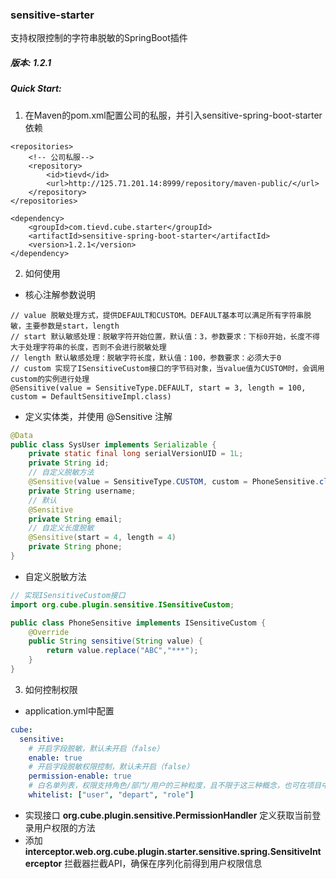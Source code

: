 ### sensitive-starter
支持权限控制的字符串脱敏的SpringBoot插件

##### 版本: 1.2.1

##### Quick Start:
1. 在Maven的pom.xml配置公司的私服，并引入sensitive-spring-boot-starter依赖
```
<repositories>
    <!-- 公司私服-->
    <repository>
        <id>tievd</id>
        <url>http://125.71.201.14:8999/repository/maven-public/</url>
    </repository>
</repositories>

<dependency>
    <groupId>com.tievd.cube.starter</groupId>
    <artifactId>sensitive-spring-boot-starter</artifactId>
    <version>1.2.1</version>
</dependency>
```
2. 如何使用 
- 核心注解参数说明
```
// value 脱敏处理方式，提供DEFAULT和CUSTOM。DEFAULT基本可以满足所有字符串脱敏，主要参数是start，length
// start 默认敏感处理：脱敏字符开始位置，默认值：3，参数要求：下标0开始，长度不得大于处理字符串的长度，否则不会进行脱敏处理
// length 默认敏感处理：脱敏字符长度，默认值：100，参数要求：必须大于0
// custom 实现了ISensitiveCustom接口的字节码对象，当value值为CUSTOM时，会调用custom的实例进行处理
@Sensitive(value = SensitiveType.DEFAULT, start = 3, length = 100, custom = DefaultSensitiveImpl.class)
```
- 定义实体类，并使用 @Sensitive 注解
```java
@Data
public class SysUser implements Serializable {
    private static final long serialVersionUID = 1L;
    private String id;
    // 自定义脱敏方法
    @Sensitive(value = SensitiveType.CUSTOM, custom = PhoneSensitive.class)
    private String username;
    // 默认
    @Sensitive
    private String email;
    // 自定义长度脱敏
    @Sensitive(start = 4, length = 4)
    private String phone;
}
```
- 自定义脱敏方法
```java
// 实现ISensitiveCustom接口
import org.cube.plugin.sensitive.ISensitiveCustom;

public class PhoneSensitive implements ISensitiveCustom {
    @Override
    public String sensitive(String value) {
        return value.replace("ABC","***");
    }
}
```
3. 如何控制权限
- application.yml中配置
```yaml
cube:
  sensitive:
    # 开启字段脱敏，默认未开启（false）
    enable: true
    # 开启字段脱敏权限控制，默认未开启（false）
    permission-enable: true
    # 白名单列表，权限支持角色/部门/用户的三种粒度，且不限于这三种概念，也可在项目中动态加载数据库中的数据
    whitelist: ["user", "depart", "role"]
```

- 实现接口 **org.cube.plugin.sensitive.PermissionHandler** 定义获取当前登录用户权限的方法
- 添加 **interceptor.web.org.cube.plugin.starter.sensitive.spring.SensitiveInterceptor** 拦截器拦截API，确保在序列化前得到用户权限信息